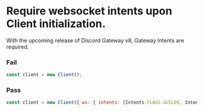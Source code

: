 # Require websocket intents upon Client initialization.

With the upcoming release of Discord Gateway v8, Gateway Intents are required. 

### Fail

```js
const client = new Client();
```

### Pass

```js
const client = new Client({ ws: { intents: [Intents.FLAGS.GUILDS, Intents.FLAGS.GUILD_MESSAGES] } });
```
